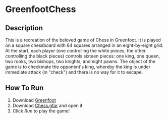 # GreenfootChess

## Description
This is a recreation of the beloved game of Chess in Greenfoot. It is played on a square chessboard with 64 squares arranged in an eight-by-eight grid. 
At the start, each player (one controlling the white pieces, the other controlling the black pieces) controls sixteen pieces: one king, one queen, 
two rooks, two bishops, two knights, and eight pawns. The object of the game is to checkmate the opponent's king, whereby the king is under immediate 
attack (in "check") and there is no way for it to escape.

## How To Run
1. Download [Greenfoot](https://www.greenfoot.org/download)
2. Download [Chess.gfar](/Chess.gfar) and open it
3. Click *Run* to play the game! 
